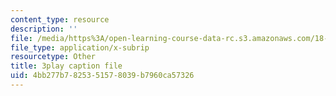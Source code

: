 ```yaml
---
content_type: resource
description: ''
file: /media/https%3A/open-learning-course-data-rc.s3.amazonaws.com/18-650-statistics-for-applications-fall-2016/4bb277b7825351578039b7960ca57326_TSkDZbGS94k.vtt
file_type: application/x-subrip
resourcetype: Other
title: 3play caption file
uid: 4bb277b7-8253-5157-8039-b7960ca57326
---
```

